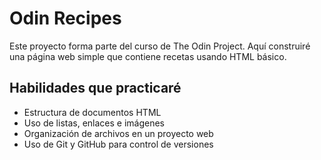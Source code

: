 # Odin Recipes

Este proyecto forma parte del curso de The Odin Project. Aquí construiré una página web simple que contiene recetas usando HTML básico.

## Habilidades que practicaré

- Estructura de documentos HTML
- Uso de listas, enlaces e imágenes
- Organización de archivos en un proyecto web
- Uso de Git y GitHub para control de versiones